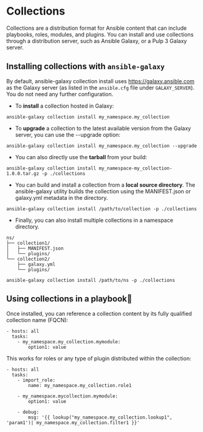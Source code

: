 # Collections

Collections are a distribution format for Ansible content that can include playbooks, roles, modules, and plugins. You can install and use collections through a distribution server, such as Ansible Galaxy, or a Pulp 3 Galaxy server.

## Installing collections with `ansible-galaxy`

By default, ansible-galaxy collection install uses https://galaxy.ansible.com as the Galaxy server (as listed in the `ansible.cfg` file under `GALAXY_SERVER`). You do not need any further configuration.

* To **install** a collection hosted in Galaxy:

```
ansible-galaxy collection install my_namespace.my_collection
```

* To **upgrade** a collection to the latest available version from the Galaxy server, you can use the --upgrade option:

```
ansible-galaxy collection install my_namespace.my_collection --upgrade
```

* You can also directly use the **tarball** from your build:

```
ansible-galaxy collection install my_namespace-my_collection-1.0.0.tar.gz -p ./collections
```

* You can build and install a collection from a **local source directory**.
The ansible-galaxy utility builds the collection using the MANIFEST.json or galaxy.yml metadata in the directory.

```
ansible-galaxy collection install /path/to/collection -p ./collections
```

* Finally, you can also install multiple collections in a namespace directory.
```
ns/
├── collection1/
│   ├── MANIFEST.json
│   └── plugins/
└── collection2/
    ├── galaxy.yml
    └── plugins/
```
```ansible-galaxy collection install /path/to/ns -p ./collections```

## Using collections in a playbook

Once installed, you can reference a collection content by its fully qualified collection name (FQCN):
```
- hosts: all
  tasks:
    - my_namespace.my_collection.mymodule:
        option1: value
```

This works for roles or any type of plugin distributed within the collection:

```
- hosts: all
  tasks:
    - import_role:
        name: my_namespace.my_collection.role1

    - my_namespace.mycollection.mymodule:
        option1: value

    - debug:
        msg: '{{ lookup("my_namespace.my_collection.lookup1", 'param1')| my_namespace.my_collection.filter1 }}'
```
